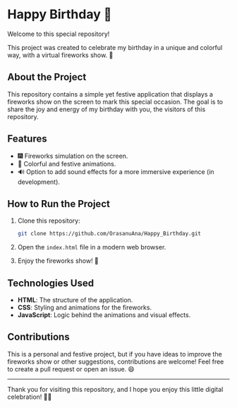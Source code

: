 # Happy Birthday 🎉

Welcome to this special repository! 

This project was created to celebrate my birthday in a unique and colorful way, with a virtual fireworks show. 🥳

## About the Project

This repository contains a simple yet festive application that displays a fireworks show on the screen to mark this special occasion. The goal is to share the joy and energy of my birthday with you, the visitors of this repository.

## Features

- 🎆 Fireworks simulation on the screen.
- 🎨 Colorful and festive animations.
- 🔊 Option to add sound effects for a more immersive experience (in development).

## How to Run the Project

1. Clone this repository:
   ```bash
   git clone https://github.com/OrasanuAna/Happy_Birthday.git
   ```

2. Open the `index.html` file in a modern web browser.

3. Enjoy the fireworks show! 🎇

## Technologies Used

- **HTML**: The structure of the application.
- **CSS**: Styling and animations for the fireworks.
- **JavaScript**: Logic behind the animations and visual effects.

## Contributions

This is a personal and festive project, but if you have ideas to improve the fireworks show or other suggestions, contributions are welcome! Feel free to create a pull request or open an issue. 😄

---

Thank you for visiting this repository, and I hope you enjoy this little digital celebration! 🎂✨
